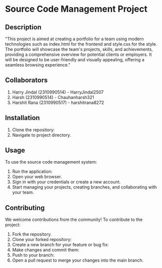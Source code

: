 # Source Code Management Project

## Description

"This project is aimed at creating a portfolio for a team using modern technologies such as index.html for the frontend and style.css for the style. The portfolio will showcase the team's projects, skills, and achievements, providing a comprehensive overview for potential clients or employers. It will be designed to be user-friendly and visually appealing, offering a seamless browsing experience."

## Collaborators
1. Harry Jindal (2310990514) - HarryJindal2507
2. Harsh (2310990514) - Chauhanharsh321
3. Harshit Rana (2310990517) - harshitrana8272


## Installation
1. Clone the repository:
2. Navigate to project directory.

## Usage
To use the source code management system:
1. Run the application:
2. Open your web browser.
3. Sign in with your credentials or create a new account.
4. Start managing your projects, creating branches, and collaborating with your team.

## Contributing
We welcome contributions from the community! To contribute to the project:
1. Fork the repository.
2. Clone your forked repository:
3. Create a new branch for your feature or bug fix:
4. Make changes and commit them:
5. Push to your branch:
6. Open a pull request to merge your changes into the main branch.
